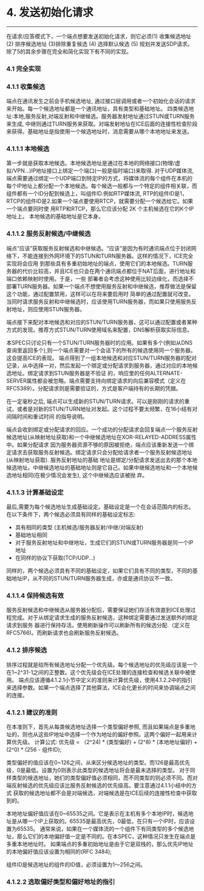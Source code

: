 ﻿# 4. 发送初始化请求
------
在请求/应答模式下，一个端点想要发送初始化请求，则它必须(1) 收集候选地址 (2) 排序候选地址 (3)排除重复候选 (4) 选择默认候选 (5) 规划并发送SDP请求。
除了5的其余步骤在完全和简化实现下有不同的实现。

### 4.1 完全实现

### 4.1.1 收集候选

端点在通讯发生之前会手机候选地址, 通过接口层调用或者一个初始化会话的请求来开始。每一个候选地址都是一个通讯地址，具有类型和基础地址。
四类候选地址:本地,服务反射,对端反射和中继候选。服务器发射地址通过STUN或TURN服务来生成, 中继则通过TURN服务来获取。对端发射地址在ICE后面的连接性检查阶段
来获得。基础地址是指使用一个候选地址时，消息需要从哪个本地地址来发送。

### 4.1.1.1 本地候选

第一步就是获取本地候选。本地候选地址是通过在本地的网络接口(物理/虚拟/VPN...)IP地址接口上绑定一个端口(一般是临时端口)来取得.
对于UDP媒体流, 端点需要通过绑定一个UDP端口到特定IP的方式，将媒体流的每个组件在本机的每个IP地址上都分配一个本地候选。每个候选一般都与一个特定的组件相关联，而
组件都有一个ID分配到候选上，叫组件ID.例如RTP媒体流, RTP的组件ID是1，RTCP的组件ID是2.如果一个端点要使用RTCP，就需要分配一个候选给它。如果一个端点要同时使
用RTP和RTCP，那么它应该分配 2K 个主机候选在它的K个IP地址上。
本地候选的基础地址是它本身。

### 4.1.1.2 服务反射候选/中继候选

端点“应该”获取服务反射候选和中继候选。“应该”是因为有时通讯端点位于封闭网络下，不能连接到外网环境下的STUN和TURN服务器。这样的情况下，ICE完全实现将会应用
到那些具有多重初始地址的端点，使用它们的本地候选。TURN服务器的代价比较高，并且ICE也只会在两个通讯端点都位于NAT后面，进行地址和端口依赖映射时使用。于是，一些
部署者会考虑这种使用比较边缘化，而选择不部署TURN服务器。如果一个端点不想使用服务反射和中继候选，推荐做法是保留这个功能，通过配置禁用，这样可以在将来要启用时
简单的通过配置就可改变。当同时请求服务反射和中继候选时，应该使用TURN服务器，而如果只使用服务反射地址，则应使用STUN服务器。

端点接下来配对本地候选和对应的STUN/TURN服务器，这可以通过配置或者某种方式的发现。推荐方式STUN/TURN使用域名来配置，DNS解析获取实际信息。

本SPEC只讨论只有一个STUN/TURN服务器时的应用。如果有多个(例如从DNS查询里返回多个),则一个端点需要对一个会话下的所有的候选使用同一个服务器。这会提高ICE的表现。
端点得到了一组本地候选和对应STUN/TURN服务器的配对记录，从中选择一对，然后发起一个绑定或分配请求到服务器，通过对应的本地候选地址。绑定请求到STUN服务器是不验证
的，响应里的任何ALTERNATE-SERVER属性都会被忽略。端点需要支持向绑定请求的向后兼容模式（定义在RFC5389）。分配请求则是需要验证的，方式是客户端持有的长期的凭据。

在一定毫秒之后, 端点可以生成新的STUN/TURN请求。可以是刚刚的请求的重试，或者是对新的STUN/TURN地址对发起。这个过程不要太频繁，在16小结有对间隔时间和重试时间
的指导说明。

端点会收到绑定或分配请求的回应。一个成功的分配请求会回复端点一个服务反射候选地址(从映射地址获取)和一个中继候选地址在XOR-RELAYED-ADDRESS属性中。如果分配请求
因为服务器资源不够的原因被拒绝，端点应该重新发送一个绑定请求去获取服务反射候选。绑定请求只会分配给请求者一个服务反射候选地址(从映射地址获取). 服务反射地址的基础
地址是绑定/分配请求发送出去的那个本地候选地址。中继候选地址的基础地址则是它自己。如果中继候选地址和一个本地候选地址相同(在极少情况会发生), 这个中继候选应该被抛
弃。

### 4.1.1.3 计算基础设定

最后,需要为每个候选地址生成基础设定。基础设定是一个在会话范围内的标志。在以下条件下，两个候选必须具有同样的基础设定标志:
+ 具有相同的类型 (主机候选/服务器反射/中继/对端反射)
+ 基础地址相同
+ 对于服务反射地址和中继地址，生成它们的STUN或TURN服务器是同一个IP地址
+ 在同样的协议下获取(TCP/UDP...)

同样的，两个候选必须具有不同的基础设定，如果它们具有不同的类型，不同的基础地址IP，从不同的STUN/TURN服务器生成，亦或是通讯协议不一致。

### 4.1.1.4 保持候选有效

服务反射候选和中继候选从服务器分配后，需要保证她们存活有效直到ICE处理过程完成。对于从绑定请求生成的服务反射候选，这种绑定需要通过发送额外的绑定请求到服务
器进行保持存活。使用刷新操作可以刷新所有的候选分配.（定义在RFC5766)。而刷新请求也会刷新服务反射候选。


### 4.1.2 排序候选

排序过程就是给所有候选地址分配一个优先级。每个候选地址的优先级应该是一个在1~2^31-1之间的正整数。这个优先级会在ICE处理的连接检查和候选关联中被使用。
端点应该遵循4.1.2.1小节中定义的准则来计算优先级，使用4.1.2.2中的指引来选择参数。如果一个端点选择了其他算法，ICE会化更长的时间来协调端点之间的连接。

### 4.1.2.1 建议的准则

在本准则下，首先从每类候选地址选择一个类型偏好参照, 而且如果端点是多重地址的，则也从这些IP地址中选择一个作为地址的偏好参照。这两个偏好一起用来计算优先级。
计算公式:
   优先级 = （2^24) * (类型偏好) + (2^8) * (本地地址偏好) + (2^0) * (256 - 组件ID);

类型偏好的值应该在0~126之间，从来区分候选地址的类型。而126是最高优先级，0是最低。设置为0则表示此类型的候选地址将会是最末选择的类型。
对于同样类型的候选地址，她们的类型偏好值必须相同，而不同类型的则必须不同。而对端反射候选的优先级应该比服务反射候选的优先级高。要注意通过4.1.1小结中的方式
获取的候选地址都不会是对端候选，对端候选是在ICE后续的连接性检查中获取到的。

本地地址偏好值应该在0~65535之间。它是表示在主机有多个本地IP时，候选地址是从哪一个IP上获取的。65535是最高优先，0最低，在只有一个IP时，应该设置为65535。
通常来说，如果在一个媒体流的一个组件下有同类型的多个候选地址，那么它们的本地偏好值一定是不同的。在本SPEC，这种情况只发生在端点是多重本地地址时。
如果端点的多重初始地址是由于它是双栈的，那么优先IP地址的本地偏好值应该设置为相同的(RFC 3484);

组件ID是候选地址的组件的ID值，必须设置为1～256之间。

### 4.1.2.2 选取偏好类型和偏好地址的指引
